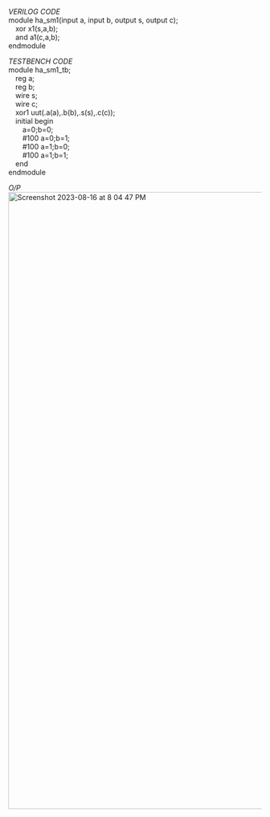 *VERILOG CODE*
<br>module ha_sm1(input a, input b, output s, output c);
<br>&emsp;xor x1(s,a,b);
<br>&emsp;and a1(c,a,b);
<br>endmodule

*TESTBENCH CODE*
<br>module ha_sm1_tb;
<br>&emsp;reg a;
<br>&emsp;reg b;
<br>&emsp;wire s;
<br>&emsp;wire c;
<br>&emsp;xor1 uut(.a(a),.b(b),.s(s),.c(c));
<br>&emsp;initial begin
<br>&emsp;&emsp;a=0;b=0;
<br>&emsp;&emsp;#100 a=0;b=1;
<br>&emsp;&emsp;#100 a=1;b=0;
<br>&emsp;&emsp;#100 a=1;b=1;
<br>&emsp;end
<br>endmodule

*O/P*
<img width="1229" alt="Screenshot 2023-08-16 at 8 04 47 PM" src="https://github.com/AnnaTheSloth284/S4_KTU_Digital_Lab/assets/112563080/db0ff5ea-0397-4f13-b8f3-6228c38ae1af">
